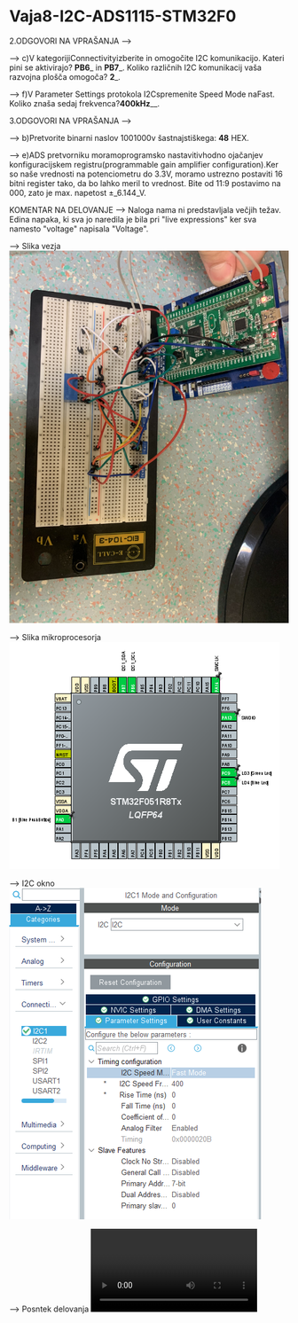 # Vaja8-I2C-ADS1115-STM32F0

2.ODGOVORI NA VPRAŠANJA --> 

--> c)V kategorijiConnectivityizberite in omogočite I2C komunikacijo. Kateri pini se aktivirajo? __PB6___ in __PB7___. Koliko različnih I2C komunikacij vaša razvojna plošča omogoča? __2___.

--> f)V Parameter  Settings protokola  I2Cspremenite Speed  Mode naFast. Koliko znaša sedaj frekvenca?______400kHz________.

3.ODGOVORI NA VPRAŠANJA -->

--> b)Pretvorite binarni naslov 1001000v šastnajstiškega: __48__ HEX.

--> e)ADS    pretvorniku moramoprogramsko    nastavitivhodno ojačanjev    konfiguracijskem    registru(programmable gain amplifier configuration).Ker so naše vrednosti na potenciometru do 3.3V, moramo ustrezno postaviti 16 bitni register tako, da bo lahko meril to vrednost. Bite od 11:9 postavimo na 000, zato je max. napetost ±_6.144_V.

KOMENTAR NA DELOVANJE --> 
Naloga nama ni predstavljala večjih težav. Edina napaka, ki sva jo naredila je bila pri "live expressions" ker sva namesto "voltage" napisala "Voltage". 

--> Slika vezja
![Slika vezja](https://raw.githubusercontent.com/bozoslapy/Vaja8-I2C-ADS1115-STM32F0/main/IMG_0555.jpg)

--> Slika mikroprocesorja
![Slika mikroprocesorja](https://raw.githubusercontent.com/bozoslapy/Vaja8-I2C-ADS1115-STM32F0/main/pinout%208.PNG)

--> I2C okno
![I2C okno](https://raw.githubusercontent.com/bozoslapy/Vaja8-I2C-ADS1115-STM32F0/main/okno%20i2c%20conf.PNG)

--> Posntek delovanja
![Posntek delovanja](https://github.com/bozoslapy/Vaja8-I2C-ADS1115-STM32F0/blob/main/IMG_0553.MOV)
